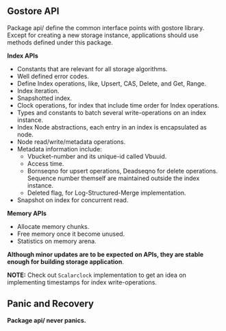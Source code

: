 Gostore API
-----------

Package api/ define the common interface points with gostore library.
Except for creating a new storage instance, applications should use methods
defined under this package.

**Index APIs**

* Constants that are relevant for all storage algorithms.
* Well defined error codes.
* Define Index operations, like, Upsert, CAS, Delete, and Get, Range.
* Index iteration.
* Snapshotted index.
* Clock operations, for index that include time order for Index
  operations.
* Types and constants to batch several write-operations on an index instance.
* Index Node abstractions, each entry in an index is encapsulated as node.
* Node read/write/metadata operations.
* Metadata information include:
  * Vbucket-number and its unique-id called Vbuuid.
  * Access time.
  * Bornseqno for upsert operations, Deadseqno for delete operations.
    Sequence number themself are maintained outside the index instance.
  * Deleted flag, for Log-Structured-Merge implementation.
* Snapshot on index for concurrent read.

**Memory APIs**

* Allocate memory chunks.
* Free memory once it become unused.
* Statistics on memory arena.

**Although minor updates are to be expected on APIs, they are stable enough
for building storage application**.

**NOTE:** Check out `Scalarclock` implementation to get an idea on
implementing timestamps for index write-operations.

Panic and Recovery
------------------

**Package api/ never panics.**
